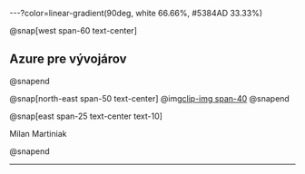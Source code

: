 ---?color=linear-gradient(90deg, white 66.66%, #5384AD 33.33%)

@snap[west span-60 text-center]
## Azure pre vývojárov
@snapend

@snap[north-east span-50 text-center]
@img[clip-img span-40](AzureForDevelopers/assets/img/avatar.jpg)
@snapend

@snap[east span-25 text-center text-10]

Milan Martiniak

@snapend

---
